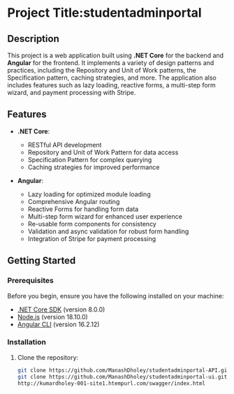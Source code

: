 # Project Title:studentadminportal

## Description

This project is a web application built using **.NET Core** for the backend and **Angular** for the frontend. It implements a variety of design patterns and practices, including the Repository and Unit of Work patterns, the Specification pattern, caching strategies, and more. The application also includes features such as lazy loading, reactive forms, a multi-step form wizard, and payment processing with Stripe.

## Features

- **.NET Core**:
  - RESTful API development
  - Repository and Unit of Work Pattern for data access
  - Specification Pattern for complex querying
  - Caching strategies for improved performance

- **Angular**:
  - Lazy loading for optimized module loading
  - Comprehensive Angular routing
  - Reactive Forms for handling form data
  - Multi-step form wizard for enhanced user experience
  - Re-usable form components for consistency
  - Validation and async validation for robust form handling
  - Integration of Stripe for payment processing

## Getting Started

### Prerequisites

Before you begin, ensure you have the following installed on your machine:

- [.NET Core SDK](https://dotnet.microsoft.com/download) (version 8.0.0)
- [Node.js](https://nodejs.org/) (version 18.10.0)
- [Angular CLI](https://angular.io/cli) (version 16.2.12)

### Installation

1. Clone the repository:

   ```bash
   git clone https://github.com/ManashDholey/studentadminportal-API.git
   git clone https://github.com/ManashDholey/studentadminportal-ui.git
   http://kumardholey-001-site1.htempurl.com/swagger/index.html
   
